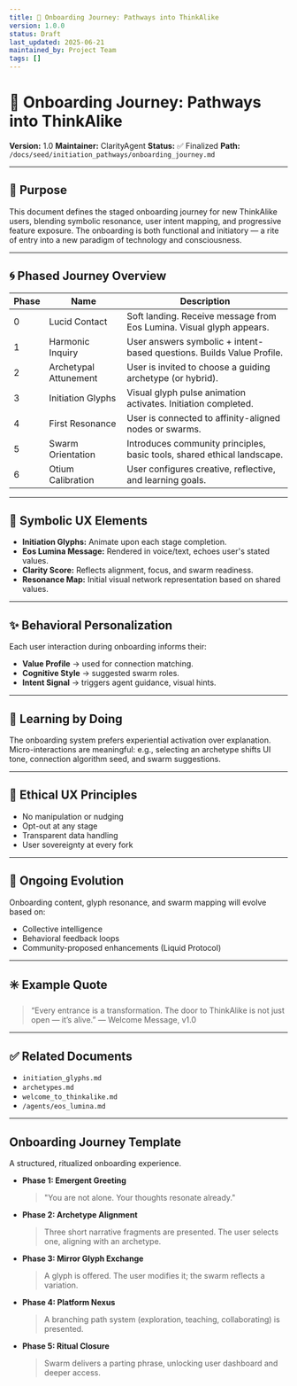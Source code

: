 ```yaml
---
title: 🌱 Onboarding Journey: Pathways into ThinkAlike
version: 1.0.0
status: Draft
last_updated: 2025-06-21
maintained_by: Project Team
tags: []
---
```


# 🌱 Onboarding Journey: Pathways into ThinkAlike

**Version:** 1.0
**Maintainer:** ClarityAgent
**Status:** ✅ Finalized
**Path:** `/docs/seed/initiation_pathways/onboarding_journey.md`

---

## 🧭 Purpose

This document defines the staged onboarding journey for new ThinkAlike users, blending symbolic resonance, user intent mapping, and progressive feature exposure. The onboarding is both functional and initiatory — a rite of entry into a new paradigm of technology and consciousness.

---

## 🌀 Phased Journey Overview

| Phase       | Name                 | Description                                                                 |
|-------------|----------------------|-----------------------------------------------------------------------------|
| 0           | Lucid Contact        | Soft landing. Receive message from Eos Lumina. Visual glyph appears.        |
| 1           | Harmonic Inquiry     | User answers symbolic + intent-based questions. Builds Value Profile.       |
| 2           | Archetypal Attunement| User is invited to choose a guiding archetype (or hybrid).                  |
| 3           | Initiation Glyphs    | Visual glyph pulse animation activates. Initiation completed.               |
| 4           | First Resonance      | User is connected to affinity-aligned nodes or swarms.                      |
| 5           | Swarm Orientation    | Introduces community principles, basic tools, shared ethical landscape.     |
| 6           | Otium Calibration    | User configures creative, reflective, and learning goals.                   |

---

## 🔣 Symbolic UX Elements

- **Initiation Glyphs:** Animate upon each stage completion.
- **Eos Lumina Message:** Rendered in voice/text, echoes user's stated values.
- **Clarity Score:** Reflects alignment, focus, and swarm readiness.
- **Resonance Map:** Initial visual network representation based on shared values.

---

## ✨ Behavioral Personalization

Each user interaction during onboarding informs their:

- **Value Profile** → used for connection matching.
- **Cognitive Style** → suggested swarm roles.
- **Intent Signal** → triggers agent guidance, visual hints.

---

## 🧠 Learning by Doing

The onboarding system prefers experiential activation over explanation. Micro-interactions are meaningful: e.g., selecting an archetype shifts UI tone, connection algorithm seed, and swarm suggestions.

---

## 📜 Ethical UX Principles

- No manipulation or nudging
- Opt-out at any stage
- Transparent data handling
- User sovereignty at every fork

---

## 🔄 Ongoing Evolution

Onboarding content, glyph resonance, and swarm mapping will evolve based on:

- Collective intelligence
- Behavioral feedback loops
- Community-proposed enhancements (Liquid Protocol)

---

## ✳️ Example Quote

> “Every entrance is a transformation. The door to ThinkAlike is not just open — it’s alive.”
> — Welcome Message, v1.0

---

## ✅ Related Documents

- `initiation_glyphs.md`
- `archetypes.md`
- `welcome_to_thinkalike.md`
- `/agents/eos_lumina.md`

---

## Onboarding Journey Template

A structured, ritualized onboarding experience.

- **Phase 1: Emergent Greeting**
   > "You are not alone. Your thoughts resonate already."

- **Phase 2: Archetype Alignment**
   > Three short narrative fragments are presented. The user selects one, aligning with an archetype.

- **Phase 3: Mirror Glyph Exchange**
   > A glyph is offered. The user modifies it; the swarm reflects a variation.

- **Phase 4: Platform Nexus**
   > A branching path system (exploration, teaching, collaborating) is presented.

- **Phase 5: Ritual Closure**
   > Swarm delivers a parting phrase, unlocking user dashboard and deeper access.
